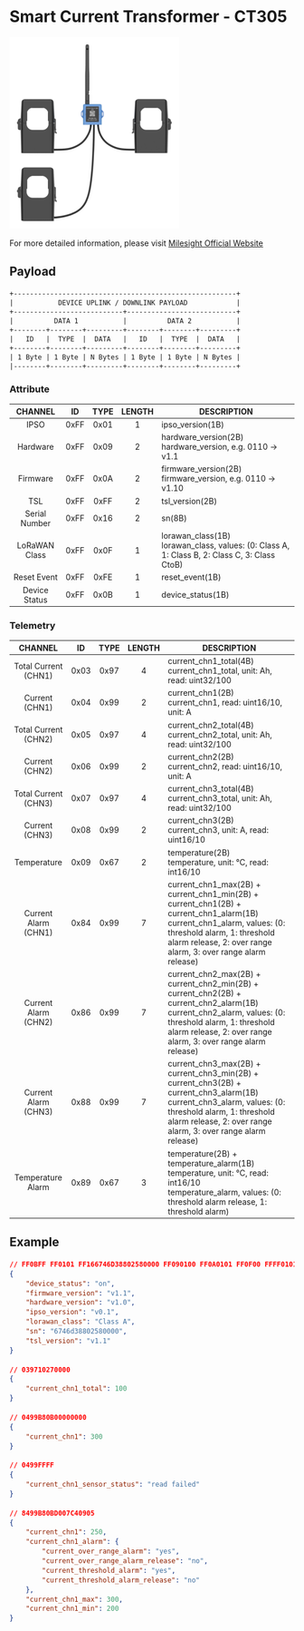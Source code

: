 # Smart Current Transformer - CT305

![CT305](ct305.png)

For more detailed information, please visit [Milesight Official Website](https://www.milesight.com/iot/product/lorawan-sensor/ct3xx)

## Payload

```
+-------------------------------------------------------+
|           DEVICE UPLINK / DOWNLINK PAYLOAD            |
+---------------------------+---------------------------+
|          DATA 1           |          DATA 2           |
+--------+--------+---------+--------+--------+---------+
|   ID   |  TYPE  |  DATA   |   ID   |  TYPE  |  DATA   |
+--------+--------+---------+--------+--------+---------+
| 1 Byte | 1 Byte | N Bytes | 1 Byte | 1 Byte | N Bytes |
|--------+--------+---------+--------+--------+---------+
```

### Attribute

|    CHANNEL    |  ID  | TYPE | LENGTH | DESCRIPTION                                                                                       |
| :-----------: | :--: | :--: | :----: | ------------------------------------------------------------------------------------------------ |
|     IPSO      | 0xFF | 0x01 |   1    | ipso_version(1B)                                                                                 |
|   Hardware    | 0xFF | 0x09 |   2    | hardware_version(2B)<br/>hardware_version, e.g. 0110 -> v1.1                                     |
|   Firmware    | 0xFF | 0x0A |   2    | firmware_version(2B)<br/>firmware_version, e.g. 0110 -> v1.10                                    |
|      TSL      | 0xFF | 0xFF |   2    | tsl_version(2B)                                                                                  |
| Serial Number | 0xFF | 0x16 |   2    | sn(8B)                                                                                           |
| LoRaWAN Class | 0xFF | 0x0F |   1    | lorawan_class(1B)<br/>lorawan_class, values: (0: Class A, 1: Class B, 2: Class C, 3: Class CtoB) |
|  Reset Event  | 0xFF | 0xFE |   1    | reset_event(1B)                                                                                  |
| Device Status | 0xFF | 0x0B |   1    | device_status(1B)                                                                                |

### Telemetry

|         CHANNEL          |  ID  | TYPE | LENGTH | DESCRIPTION                                                                                                                                                                                                                |
| :----------------------: | :--: | :--: | :----: | -------------------------------------------------------------------------------------------------------------------------------------------------------------------------------------------------------------------------- |
| Total Current<br/>(CHN1) | 0x03 | 0x97 |   4    | current_chn1_total(4B)<br/>current_chn1_total, unit: Ah, read: uint32/100                                                                                                                                                  |
|    Current<br/>(CHN1)    | 0x04 | 0x99 |   2    | current_chn1(2B)<br/>current_chn1, read: uint16/10, unit: A                                                                                                                                                                |
| Total Current<br/>(CHN2) | 0x05 | 0x97 |   4    | current_chn2_total(4B)<br/>current_chn2_total, unit: Ah, read: uint32/100                                                                                                                                                  |
|    Current<br/>(CHN2)    | 0x06 | 0x99 |   2    | current_chn2(2B)<br/>current_chn2, read: uint16/10, unit: A                                                                                                                                                                |
| Total Current<br/>(CHN3) | 0x07 | 0x97 |   4    | current_chn3_total(4B)<br/>current_chn3_total, unit: Ah, read: uint32/100                                                                                                                                                  |
|    Current<br/>(CHN3)    | 0x08 | 0x99 |   2    | current_chn3(2B)<br/>current_chn3, unit: A, read: uint16/10                                                                                                                                                                |
|       Temperature        | 0x09 | 0x67 |   2    | temperature(2B)<br/>temperature, unit: °C, read: int16/10                                                                                                                                                                  |
| Current Alarm<br/>(CHN1) | 0x84 | 0x99 |   7    | current_chn1_max(2B) + current_chn1_min(2B) + current_chn1(2B) + current_chn1_alarm(1B)<br/>current_chn1_alarm, values: (0: threshold alarm, 1: threshold alarm release, 2: over range alarm, 3: over range alarm release) |
| Current Alarm<br/>(CHN2) | 0x86 | 0x99 |   7    | current_chn2_max(2B) + current_chn2_min(2B) + current_chn2(2B) + current_chn2_alarm(1B)<br/>current_chn2_alarm, values: (0: threshold alarm, 1: threshold alarm release, 2: over range alarm, 3: over range alarm release) |
| Current Alarm<br/>(CHN3) | 0x88 | 0x99 |   7    | current_chn3_max(2B) + current_chn3_min(2B) + current_chn3(2B) + current_chn3_alarm(1B)<br/>current_chn3_alarm, values: (0: threshold alarm, 1: threshold alarm release, 2: over range alarm, 3: over range alarm release) |
|    Temperature Alarm     | 0x89 | 0x67 |   3    | temperature(2B) + temperature_alarm(1B)<br/>temperature, unit: °C, read: int16/10<br/>temperature_alarm, values: (0: threshold alarm release, 1: threshold alarm)                                                          |

## Example

```json
// FF0BFF FF0101 FF166746D38802580000 FF090100 FF0A0101 FF0F00 FFFF0101
{
    "device_status": "on",
    "firmware_version": "v1.1",
    "hardware_version": "v1.0",
    "ipso_version": "v0.1",
    "lorawan_class": "Class A",
    "sn": "6746d38802580000",
    "tsl_version": "v1.1"
}

// 039710270000
{
    "current_chn1_total": 100
}

// 0499B80B00000000
{
    "current_chn1": 300
}

// 0499FFFF
{
    "current_chn1_sensor_status": "read failed"
}

// 8499B80BD007C40905
{
    "current_chn1": 250,
    "current_chn1_alarm": {
        "current_over_range_alarm": "yes",
        "current_over_range_alarm_release": "no",
        "current_threshold_alarm": "yes",
        "current_threshold_alarm_release": "no"
    },
    "current_chn1_max": 300,
    "current_chn1_min": 200
}
```
